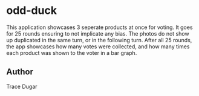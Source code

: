 # odd-duck

This application showcases 3 seperate products at once for voting.  It goes for 25 rounds ensuring to not implicate any bias. The photos do not show up duplicated in the same turn, or in the following turn.  After all 25 rounds, the app showcases how many votes were collected, and how many times each product was shown to the voter in a bar graph.


## Author
Trace Dugar